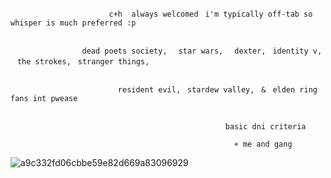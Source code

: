 

                          c+h  always welcomedㅤi'm typically off-tab so whisper is much preferred :p


                    dead poets society,ㅤ star wars,ㅤ dexter,ㅤidentity v,ㅤthe strokes,ㅤstranger things,

  
                            resident evil,ㅤstardew valley,ㅤ&ㅤelden ring fans int pwease 

  
                                                    basic dni criteriaㅤ
  
                                                      ⌖ me and gang

  
   ![a9c332fd06cbbe59e82d669a83096929](https://github.com/user-attachments/assets/78aa5bad-46d0-4053-be4d-aea84317598b)
